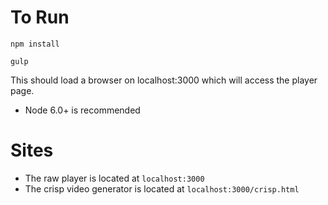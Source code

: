 # To Run

	npm install
	
	gulp
	

This should load a browser on localhost:3000 which will access the player page.

* Node 6.0+ is recommended


# Sites

* The raw player is located at ```localhost:3000```
* The crisp video generator is located at ```localhost:3000/crisp.html```

